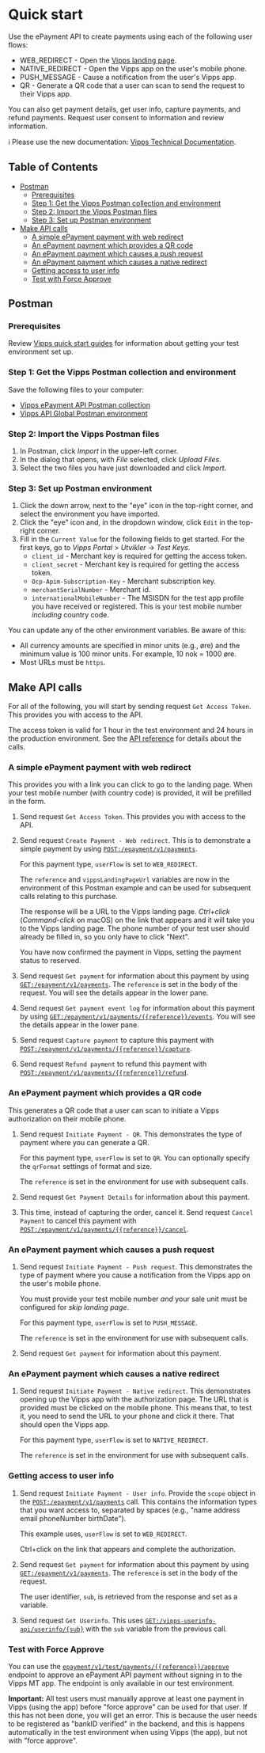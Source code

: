 <!-- START_METADATA
---
title: Quick start guide
sidebar_position: 10
---
END_METADATA -->

# Quick start

Use the ePayment API to create payments using each of the following user flows:

* WEB_REDIRECT - Open the [Vipps landing page](https://vippsas.github.io/vipps-developer-docs/docs/vipps-developers/common-topics/vipps-landing-page).
* NATIVE_REDIRECT - Open the Vipps app on the user's mobile phone.
* PUSH_MESSAGE - Cause a notification from the user's Vipps app.
* QR - Generate a QR code that a user can scan to send the request to their Vipps app.

You can also get payment details, get user info, capture payments, and refund payments.
Request user consent to information and review information.

<!-- START_COMMENT -->

ℹ️ Please use the new documentation:
[Vipps Technical Documentation](https://vippsas.github.io/vipps-developer-docs/).

## Table of Contents

* [Postman](#postman)
  * [Prerequisites](#prerequisites)
  * [Step 1: Get the Vipps Postman collection and environment](#step-1-get-the-vipps-postman-collection-and-environment)
  * [Step 2: Import the Vipps Postman files](#step-2-import-the-vipps-postman-files)
  * [Step 3: Set up Postman environment](#step-3-set-up-postman-environment)
* [Make API calls](#make-api-calls)
  * [A simple ePayment payment with web redirect](#a-simple-epayment-payment-with-web-redirect)
  * [An ePayment payment which provides a QR code](#an-epayment-payment-which-provides-a-qr-code)
  * [An ePayment payment which causes a push request](#an-epayment-payment-which-causes-a-push-request)
  * [An ePayment payment which causes a native redirect](#an-epayment-payment-which-causes-a-native-redirect)
  * [Getting access to user info](#getting-access-to-user-info)
  * [Test with Force Approve](#test-with-force-approve)

<!-- END_COMMENT -->

## Postman

### Prerequisites

Review
[Vipps quick start guides](https://vippsas.github.io/vipps-developer-docs/docs/vipps-developers/quick-start-guides) for information about getting your test environment set up.

### Step 1: Get the Vipps Postman collection and environment

Save the following files to your computer:

* [Vipps ePayment API Postman collection](tools/vipps-epayment-api-postman-collection.json)
* [Vipps API Global Postman environment](https://raw.githubusercontent.com/vippsas/vipps-developers/master/tools/vipps-api-global-postman-environment.json)

### Step 2: Import the Vipps Postman files

1. In Postman, click *Import* in the upper-left corner.
1. In the dialog that opens, with *File* selected, click *Upload Files*.
1. Select the two files you have just downloaded and click *Import*.

### Step 3: Set up Postman environment

1. Click the down arrow, next to the "eye" icon in the top-right corner, and select the environment you have imported.
2. Click the "eye" icon and, in the dropdown window, click `Edit` in the top-right corner.
3. Fill in the `Current Value` for the following fields to get started.
   For the first keys, go to *Vipps Portal* > *Utvikler* ->  *Test Keys*.
   * `client_id` - Merchant key is required for getting the access token.
   * `client_secret` - Merchant key is required for getting the access token.
   * `Ocp-Apim-Subscription-Key` - Merchant subscription key.
   * `merchantSerialNumber` - Merchant id.
   * `internationalMobileNumber` - The MSISDN for the test app profile you have received or registered. This is your test mobile number *including* country code.

You can update any of the other environment variables. Be aware of this:

* All currency amounts are specified in minor units (e.g., øre) and the minimum value is 100 minor units. For example, 10 nok = 1000 øre.
* Most URLs must be `https`.

## Make API calls

For all of the following, you will start by sending request `Get Access Token`.
This provides you with access to the API.

The access token is valid for 1 hour in the test environment
and 24 hours in the production environment.
See the
[API reference][epayment-api-reference-url]
for details about the calls.

### A simple ePayment payment with web redirect

This provides you with a link you can click to go to the landing page. When your test mobile number (with country code)
is provided, it will be prefilled in the form.

1. Send request `Get Access Token`. This provides you with access to the API.

1. Send request `Create Payment - Web redirect`. This is to demonstrate a simple payment by using
   [`POST:/epayment/v1/payments`][create-payment-endpoint].

   For this payment type, `userFlow` is set to `WEB_REDIRECT`.

   The `reference` and `vippsLandingPageUrl` variables are now in the environment
   of this Postman example and can be used for subsequent calls relating to this purchase.

   The response will be a URL to the Vipps landing page.
   *Ctrl+click* (*Command-click* on macOS) on the link that appears and it will take
   you to the Vipps landing page.
   The phone number of your test user should already be filled in, so you only have to click "Next".

   You have now confirmed the payment in Vipps, setting the payment status to reserved.

1. Send request `Get payment` for information about this payment by using
   [`GET:/epayment/v1/payments`][get-payment-endpoint].
   The `reference` is set in the body of the request. You will see the details appear in the lower pane.

1. Send request `Get payment event log` for information about this payment by using
   [`GET:/epayment/v1/payments/{{reference}}/events`][get-payment-event-log-endpoint].
   You will see the details appear in the lower pane.

1. Send request `Capture payment` to capture this payment with
   [`POST:/epayment/v1/payments/{{reference}}/capture`][capture-payment-endpoint].

1. Send request `Refund payment` to refund this payment with
   [`POST:/epayment/v1/payments/{{reference}}/refund`][refund-payment-endpoint].

### An ePayment payment which provides a QR code

This generates a QR code that a user can scan to initiate a Vipps authorization on their mobile phone.

1. Send request `Initiate Payment - QR`. This demonstrates the type
   of payment where you can generate a QR.

   For this payment type, `userFlow` is set to `QR`.
   You can optionally specify the `qrFormat` settings of format and size.

   The `reference` is set in the environment for use with subsequent calls.

2. Send request `Get Payment Details` for information about this payment.

3. This time, instead of capturing the order, cancel it. Send request `Cancel Payment`
   to cancel this payment with
   [`POST:/epayment/v1/payments/{{reference}}/cancel`][cancel-payment-endpoint].

### An ePayment payment which causes a push request

1. Send request `Initiate Payment - Push request`. This demonstrates the type
   of payment where you cause a notification from the Vipps app on the user's mobile phone.

   You must provide your test mobile number *and*
   your sale unit must be configured for *skip landing page*.

   For this payment type, `userFlow` is set to `PUSH_MESSAGE`.

   The `reference` is set in the environment for use with subsequent calls.

1. Send request `Get payment` for information about this payment.

### An ePayment payment which causes a native redirect

1. Send request `Initiate Payment - Native redirect`. This demonstrates opening up the
   Vipps app with the authorization page. The URL that is provided must be clicked on the mobile phone.
   This means that, to test it, you need to send the URL to your phone and click it there.
   That should open the Vipps app.

   For this payment type, `userFlow` is set to `NATIVE_REDIRECT`.

   The `reference` is set in the environment for use with subsequent calls.


### Getting access to user info

1. Send request `Initiate Payment - User info`. Provide the `scope` object in the
   [`POST:/epayment/v1/payments`][create-payment-endpoint]
   call. This contains the information types that you want access to, separated
   by spaces (e.g., "name address email phoneNumber birthDate").

   This example uses, `userFlow` is set to `WEB_REDIRECT`.

   Ctrl+click on the link that appears and complete the authorization.

1. Send request `Get payment` for information about this payment by using
   [`GET:/epayment/v1/payments`][get-payment-endpoint].
   The `reference` is set in the body of the request.

   The user identifier, `sub`, is retrieved from the response and set as a variable.

1. Send request `Get Userinfo`. This uses
   [`GET:/vipps-userinfo-api/userinfo/{sub}`][get-user-info-endpoint]
   with the `sub` variable from the previous call.


### Test with Force Approve

You can use the
[`epayment/v1/test/payments/{{reference}}/approve`][force-approve-endpoint]
endpoint
to approve an ePayment API payment without signing in to the Vipps MT app.
The endpoint is only available in our test environment.

**Important:** All test users must manually approve at least one payment in
Vipps (using the app) before "force approve" can be used for that user.
If this has not been done, you will get an error.
This is because the user needs to be registered as
"bankID verified" in the backend, and this is happens automatically in
the test environment when using Vipps (the app), but not with "force approve".



[epayment-api-reference-url]: https://vippsas.github.io/vipps-developer-docs/api/epayment
[create-payment-endpoint]: https://vippsas.github.io/vipps-developer-docs/api/epayment#tag/CreatePayments/operation/createPayment
[get-payment-endpoint]: https://vippsas.github.io/vipps-developer-docs/api/epayment#tag/QueryPayments/operation/getPayment
[get-payment-event-log-endpoint]: https://vippsas.github.io/vipps-developer-docs/api/epayment#tag/QueryPayments/operation/getPaymentEventLog
[cancel-payment-endpoint]: https://vippsas.github.io/vipps-developer-docs/api/epayment#tag/AdjustPayments/operation/cancelPayment
[capture-payment-endpoint]: https://vippsas.github.io/vipps-developer-docs/api/epayment#tag/AdjustPayments/operation/capturePayment
[refund-payment-endpoint]: https://vippsas.github.io/vipps-developer-docs/api/epayment#tag/AdjustPayments/operation/refundPayment
[adjust-authorization-endpoint]: https://vippsas.github.io/vipps-developer-docs/api/epayment#tag/AdjustPayments/operation/adjustAuthorization
[force-approve-endpoint]: https://vippsas.github.io/vipps-developer-docs/api/epayment#tag/ForceApprove/operation/forceApprove
[get-user-info-endpoint]: https://vippsas.github.io/vipps-developer-docs/api/ecom#tag/Vipps-Userinfo-API/operation/getUserinfo
